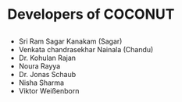# Developers of COCONUT
##
- Sri Ram Sagar Kanakam (Sagar)
- Venkata chandrasekhar Nainala (Chandu)
- Dr. Kohulan Rajan
- Noura Rayya
- Dr. Jonas Schaub
- Nisha Sharma
- Viktor Weißenborn

